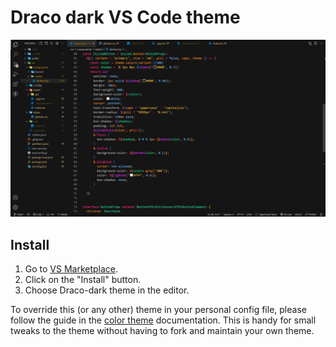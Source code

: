 # Draco dark VS Code theme

![Demo](./draco-dark.png)

## Install

1. Go to [VS Marketplace](https://marketplace.visualstudio.com/items?itemName=Draco.draco-dark).
2. Click on the "Install" button.
3. Choose Draco-dark theme in the editor.

To override this (or any other) theme in your personal config file, please follow the guide in the [color theme](https://code.visualstudio.com/api/extension-guides/color-theme) documentation. This is handy for small tweaks to the theme without having to fork and maintain your own theme.
